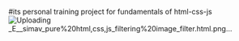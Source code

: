 #its personal training project for fundamentals of html-css-js
![Uploading _E__simav_pure%20html,css,js_filtering%20image_filter.html.png…]()
